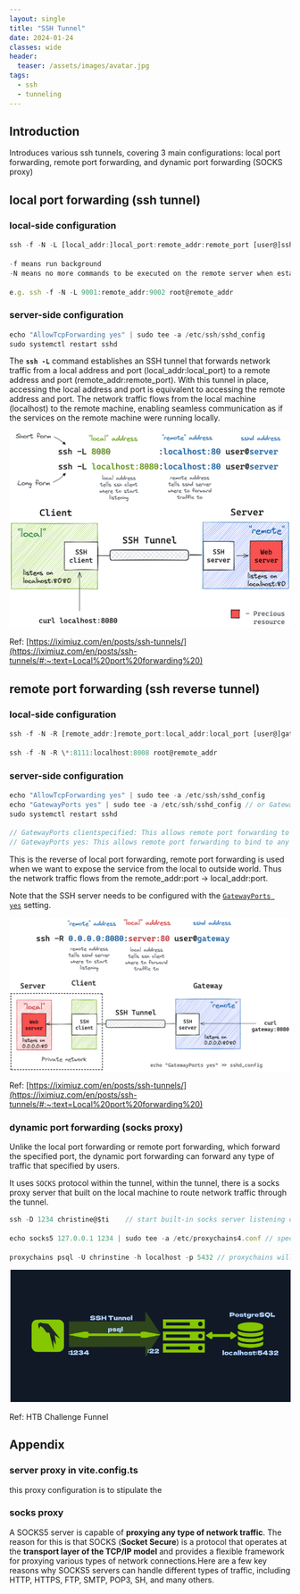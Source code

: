 ```yaml
---
layout: single
title: "SSH Tunnel"
date: 2024-01-24
classes: wide
header:
  teaser: /assets/images/avatar.jpg
tags:
  - ssh
  - tunneling
---
```


## Introduction 
Introduces various ssh tunnels, covering 3 main configurations: local port forwarding, remote port forwarding, and dynamic port forwarding (SOCKS proxy)

## local port forwarding (ssh tunnel)

### local-side configuration

```jsx
ssh -f -N -L [local_addr:]local_port:remote_addr:remote_port [user@]sshd_addr

-f means run background
-N means no more commands to be executed on the remote server when establishing a tunnel

e.g. ssh -f -N -L 9001:remote_addr:9002 root@remote_addr
```

### server-side configuration

```jsx
echo "AllowTcpForwarding yes" | sudo tee -a /etc/ssh/sshd_config
sudo systemctl restart sshd
```

The **`ssh -L`** command establishes an SSH tunnel that forwards network traffic from a local address and port (local_addr:local_port) to a remote address and port (remote_addr:remote_port). With this tunnel in place, accessing the local address and port is equivalent to accessing the remote address and port. The network traffic flows from the local machine (localhost) to the remote machine, enabling seamless communication as if the services on the remote machine were running locally.

![Untitled](/assets/images/SSH%20Tunnel%20cdd86f5ce4d84bc1ac3b9ec664ddd460/Untitled.png)

Ref: [https://iximiuz.com/en/posts/ssh-tunnels/](https://iximiuz.com/en/posts/ssh-tunnels/#:~:text=Local%20port%20forwarding%20)

## remote port forwarding (ssh reverse tunnel)

### local-side configuration

```jsx
ssh -f -N -R [remote_addr:]remote_port:local_addr:local_port [user@]gateway_addr

ssh -f -N -R \*:8111:localhost:8008 root@remote_addr
```

### server-side configuration

```jsx
echo "AllowTcpForwarding yes" | sudo tee -a /etc/ssh/sshd_config
echo "GatewayPorts yes" | sudo tee -a /etc/ssh/sshd_config // or GatewayPorts clientspecified
sudo systemctl restart sshd

// GatewayPorts clientspecified: This allows remote port forwarding to bind to any address specified by the client. It enables you to specify the address when establishing the SSH connection for remote port forwarding.
// GatewayPorts yes: This allows remote port forwarding to bind to any address on the SSH server, making forwarded ports accessible from anywhere.
```

This is the reverse of local port forwarding, remote port forwarding is used when we want to expose the service from the local to outside world. Thus the network traffic flows from the remote_addr:port → local_addr:port. 

Note that the SSH server needs to be configured with the [`GatewayPorts yes`](https://linux.die.net/man/5/sshd_config#GatewayPorts) setting.

![Untitled](/assets/images/SSH%20Tunnel%20cdd86f5ce4d84bc1ac3b9ec664ddd460/Untitled%201.png)

Ref: [https://iximiuz.com/en/posts/ssh-tunnels/](https://iximiuz.com/en/posts/ssh-tunnels/#:~:text=Local%20port%20forwarding%20)

### dynamic port forwarding (socks proxy)

Unlike the local port forwarding or remote port forwarding, which forward the specified port, the dynamic port forwarding can forward any type of traffic that specified by users. 

It uses `SOCKS` protocol within the tunnel, within the tunnel, there is a socks proxy server that built on the local machine to route network traffic through the tunnel. 

```jsx
ssh -D 1234 christine@$ti    // start built-in socks server listening on port 1234

echo socks5 127.0.0.1 1234 | sudo tee -a /etc/proxychains4.conf // specify a socks server to proxy traffic when using proxychains

proxychains psql -U chrinstine -h localhost -p 5432 // proxychains will proxy this traffic through the socks tunnel to the ssh server and execute the command, which feels like executing on the ssh server.
```

![Untitled](/assets/images/SSH%20Tunnel%20cdd86f5ce4d84bc1ac3b9ec664ddd460/Untitled%202.png)

Ref: HTB Challenge Funnel 

## Appendix

### server proxy in vite.config.ts

this proxy configuration is to stipulate the 

### socks proxy

A SOCKS5 server is capable of **proxying any type of network traffic**. The reason for this is that SOCKS (**Socket Secure**) is a protocol that operates at the **transport layer of the TCP/IP model** and provides a flexible framework for proxying various types of network connections.Here are a few key reasons why SOCKS5 servers can handle different types of traffic, including HTTP, HTTPS, FTP, SMTP, POP3, SH, and many others.